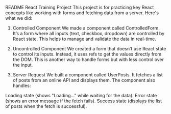 
README
React Training Project
This project is for practicing key React concepts like working with forms and fetching data from a server. Here's what we did:

1. Controlled Component
We made a component called ControlledForm. It’s a form where all inputs (text, checkbox, dropdown) are controlled by React state. This helps to manage and validate the data in real-time.

2. Uncontrolled Component
We created a form that doesn’t use React state to control its inputs. Instead, it uses refs to get the values directly from the DOM. This is another way to handle forms but with less control over the input.

3. Server Request
We built a component called UserPosts. It fetches a list of posts from an online API and displays them. The component also handles:

Loading state (shows "Loading..." while waiting for the data).
Error state (shows an error message if the fetch fails).
Success state (displays the list of posts when the fetch is successful).
